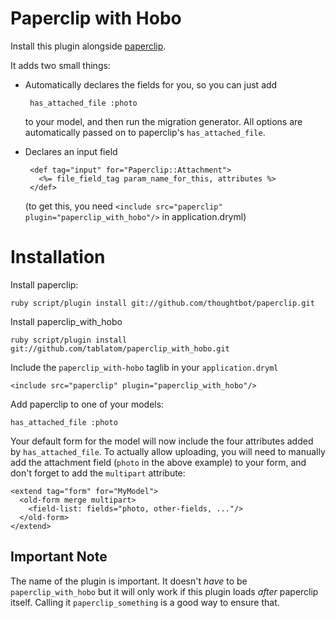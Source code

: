 # Paperclip with Hobo

Install this plugin alongside [paperclip](http://jimneath.org/2008/04/17/paperclip-attaching-files-in-rails/).

It adds two small things:

 - Automatically declares the fields for you, so you can just add
 
        has_attached_file :photo

   to your model, and then run the migration generator.   All options
   are automatically passed on to paperclip's `has_attached_file`.
   
 - Declares an input field
 
        <def tag="input" for="Paperclip::Attachment">
          <%= file_field_tag param_name_for_this, attributes %>
        </def>
        
   (to get this, you need `<include src="paperclip" plugin="paperclip_with_hobo"/>` in application.dryml)


# Installation

Install paperclip:

    ruby script/plugin install git://github.com/thoughtbot/paperclip.git

Install paperclip_with_hobo

    ruby script/plugin install git://github.com/tablatom/paperclip_with_hobo.git

Include the `paperclip_with-hobo` taglib in your `application.dryml`

    <include src="paperclip" plugin="paperclip_with_hobo"/>

Add paperclip to one of your models:

    has_attached_file :photo

Your default form for the model will now include the four attributes
added by `has_attached_file`.  To actually allow uploading, you will
need to manually add the attachment field (`photo` in the above example)
to your form, and don't forget to add the `multipart` attribute:

    <extend tag="form" for="MyModel">
      <old-form merge multipart>
        <field-list: fields="photo, other-fields, ..."/>
      </old-form>
    </extend>

## Important Note

The name of the plugin is important. It doesn't *have* to be `paperclip_with_hobo` but it will only work if this plugin loads *after* paperclip itself. Calling it `paperclip_something` is a good way to ensure that.
